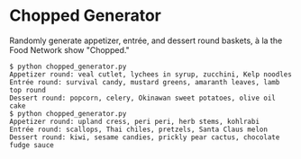 Chopped Generator
=================

Randomly generate appetizer, entrée, and dessert round baskets, à la the Food Network show "Chopped."

```
$ python chopped_generator.py
Appetizer round: veal cutlet, lychees in syrup, zucchini, Kelp noodles
Entrée round: survival candy, mustard greens, amaranth leaves, lamb top round
Dessert round: popcorn, celery, Okinawan sweet potatoes, olive oil cake
$ python chopped_generator.py
Appetizer round: upland cress, peri peri, herb stems, kohlrabi
Entrée round: scallops, Thai chiles, pretzels, Santa Claus melon
Dessert round: kiwi, sesame candies, prickly pear cactus, chocolate fudge sauce
```
